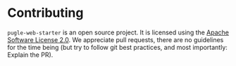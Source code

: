 # Contributing

`pugle-web-starter` is an open source project. It is licensed using the
[Apache Software License 2.0](http://www.apache.org/licenses/LICENSE-2.0.html).
We appreciate pull requests, there are no guidelines for the time being (but try to follow git best practices, and most importantly: Explain the PR).